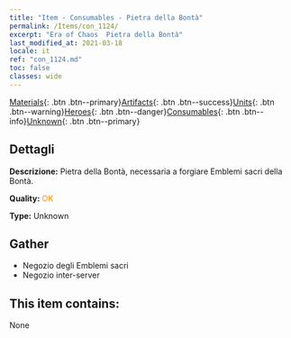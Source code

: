 ```yaml
---
title: "Item - Consumables - Pietra della Bontà"
permalink: /Items/con_1124/
excerpt: "Era of Chaos  Pietra della Bontà"
last_modified_at: 2021-03-18
locale: it
ref: "con_1124.md"
toc: false
classes: wide
---
```

 [Materials](/it/Items/){: .btn .btn--primary}[Artifacts](/it/Items/Artifacts/){: .btn .btn--success}[Units](/it/Items/Units/){: .btn .btn--warning}[Heroes](/it/Items/Heroes/){: .btn .btn--danger}[Consumables](/it/Items/Consumables/){: .btn .btn--info}[Unknown](/it/Items/Unknown/){: .btn .btn--primary}

## Dettagli
 **Descrizione:** Pietra della Bontà, necessaria a forgiare Emblemi sacri della Bontà.

 **Quality:** <span style="color: #FF8C00">OK</span>

 **Type:** Unknown

## Gather

*    Negozio degli Emblemi sacri 
*    Negozio inter-server 

## This item contains:

  None

